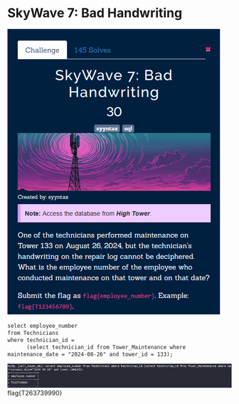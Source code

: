 # SkyWave 7: Bad Handwriting

![img.png](task%2Fimg.png) 

```mysql
select employee_number
from Technicians
where technician_id =
      (select technician_id from Tower_Maintenance where maintenance_date = "2024-08-26" and tower_id = 133);
```

![img.png](img.png) \
flag{T263739990}